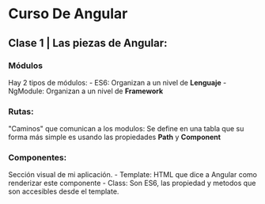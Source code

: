 # Curso De Angular

## Clase 1 | Las piezas de Angular:

### Módulos
Hay 2 tipos de módulos:
    - ES6: Organizan a un nivel de **Lenguaje**
    - NgModule: Organizan a un nivel de **Framework**

### Rutas:
"Caminos" que comunican a los modulos: Se define en una tabla que su forma más simple es usando las propiedades **Path** y **Component**

### Componentes:
Sección visual de mi aplicación.
    - Template: HTML que dice a Angular como renderizar este componente
    - Class: Son ES6, las propiedad y metodos que son accesibles desde el template.